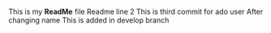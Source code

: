This is my **ReadMe** file
Readme line 2
This is third commit for ado user
After changing name
This is added in develop branch
